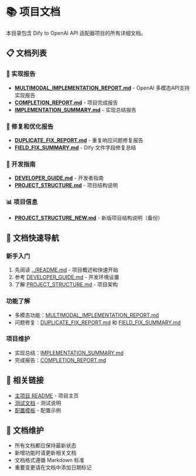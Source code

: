 # 📚 项目文档

本目录包含 Dify to OpenAI API 适配器项目的所有详细文档。

## 📋 文档列表

### 🚀 实现报告
- **[MULTIMODAL_IMPLEMENTATION_REPORT.md](MULTIMODAL_IMPLEMENTATION_REPORT.md)** - OpenAI 多模态API支持实现报告
- **[COMPLETION_REPORT.md](COMPLETION_REPORT.md)** - 项目完成报告
- **[IMPLEMENTATION_SUMMARY.md](IMPLEMENTATION_SUMMARY.md)** - 实现总结报告

### 🔧 修复和优化报告
- **[DUPLICATE_FIX_REPORT.md](DUPLICATE_FIX_REPORT.md)** - 重复响应问题修复报告
- **[FIELD_FIX_SUMMARY.md](FIELD_FIX_SUMMARY.md)** - Dify 文件字段修复总结

### 📖 开发指南
- **[DEVELOPER_GUIDE.md](DEVELOPER_GUIDE.md)** - 开发者指南
- **[PROJECT_STRUCTURE.md](PROJECT_STRUCTURE.md)** - 项目结构说明

### 📊 项目信息
- **[PROJECT_STRUCTURE_NEW.md](PROJECT_STRUCTURE_NEW.md)** - 新版项目结构说明（备份）

## 🎯 文档快速导航

### 新手入门
1. 先阅读 [../README.md](../README.md) - 项目概述和快速开始
2. 参考 [DEVELOPER_GUIDE.md](DEVELOPER_GUIDE.md) - 开发环境设置
3. 了解 [PROJECT_STRUCTURE.md](PROJECT_STRUCTURE.md) - 项目架构

### 功能了解
- 多模态功能：[MULTIMODAL_IMPLEMENTATION_REPORT.md](MULTIMODAL_IMPLEMENTATION_REPORT.md)
- 问题修复：[DUPLICATE_FIX_REPORT.md](DUPLICATE_FIX_REPORT.md) 和 [FIELD_FIX_SUMMARY.md](FIELD_FIX_SUMMARY.md)

### 项目维护
- 实现总结：[IMPLEMENTATION_SUMMARY.md](IMPLEMENTATION_SUMMARY.md)
- 完成报告：[COMPLETION_REPORT.md](COMPLETION_REPORT.md)

## 🔗 相关链接

- [主项目 README](../README.md) - 项目主页
- [测试文档](../tests/README.md) - 测试说明
- [配置模板](../config.template.json) - 配置示例

## 📝 文档维护

- 所有文档都应保持最新状态
- 新增功能时请更新相关文档
- 文档格式遵循 Markdown 标准
- 重要变更请在文档中添加日期标记
